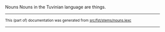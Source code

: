 Nouns
Nouns in the Tuvinian language are things.

* * *

<small>This (part of) documentation was generated from [src/fst/stems/nouns.lexc](https://github.com/giellalt/lang-tyv/blob/main/src/fst/stems/nouns.lexc)</small>

---

